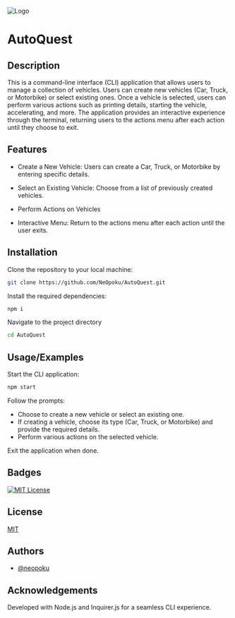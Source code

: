 
![Logo](https://files.oaiusercontent.com/file-ARGvxM2ULbKALFd7c2j9W5?se=2025-01-16T22%3A45%3A01Z&sp=r&sv=2024-08-04&sr=b&rscc=max-age%3D604800%2C%20immutable%2C%20private&rscd=attachment%3B%20filename%3D55443519-ff7c-4c1e-9eef-126059d03ac0.webp&sig=kvcWE%2BF9/TwZ91apmUwXInfTNItjE7rKHrhHf1DrzSU%3D)


# AutoQuest
## Description
This is a command-line interface (CLI) application that allows users to manage a collection of vehicles. Users can create new vehicles (Car, Truck, or Motorbike) or select existing ones. Once a vehicle is selected, users can perform various actions such as printing details, starting the vehicle, accelerating, and more. The application provides an interactive experience through the terminal, returning users to the actions menu after each action until they choose to exit.


## Features

- Create a New Vehicle: Users can create a Car, Truck, or Motorbike by entering specific details.

- Select an Existing Vehicle: Choose from a list of previously created vehicles.

- Perform Actions on Vehicles

- Interactive Menu: Return to the actions menu after each action until the user exits.


## Installation

Clone the repository to your local machine:
 ```bash
 git clone https://github.com/NeOpoku/AutoQuest.git
```

Install the required dependencies:
 ```bash
 npm i
 ```

Navigate to the project directory
```bash
cd AutoQuest
```




   
## Usage/Examples

Start the CLI application:
```bash
npm start
```
Follow the prompts:
- Choose to create a new vehicle or select an existing one.
- If creating a vehicle, choose its type (Car, Truck, or Motorbike) and provide the required details.
- Perform various actions on the selected vehicle.

Exit the application when done.


## Badges


[![MIT License](https://img.shields.io/badge/License-MIT-green.svg)](https://choosealicense.com/licenses/mit/)

## License

[MIT](https://choosealicense.com/licenses/mit/)


## Authors

- [@neopoku](https://github.com/NeOpoku)


## Acknowledgements

Developed with Node.js and Inquirer.js for a seamless CLI experience.

